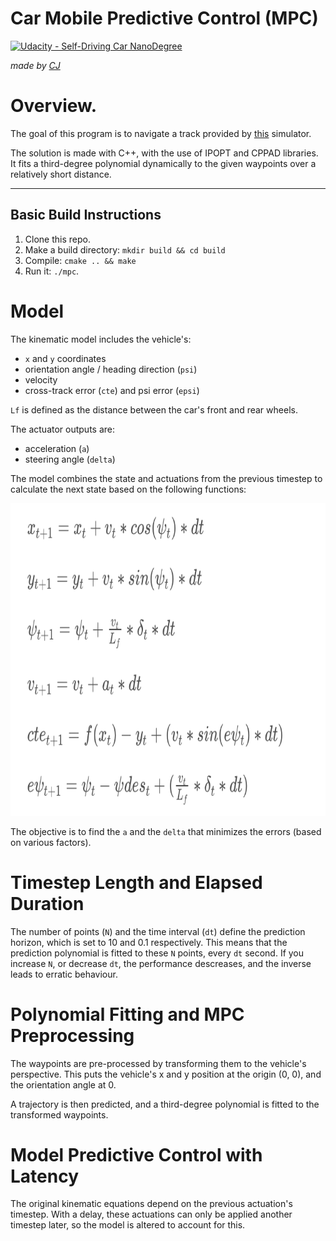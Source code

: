 # Car Mobile Predictive Control (MPC)

[![Udacity - Self-Driving Car NanoDegree](https://s3.amazonaws.com/udacity-sdc/github/shield-carnd.svg)](http://www.udacity.com/drive)

*made by [CJ](https://github.com/vssrcj)*

# Overview.

The goal of this program is to navigate a track provided by [this](https://github.com/udacity/self-driving-car-sim/releases) simulator.

The solution is made with C++, with the use of IPOPT and CPPAD libraries.  It fits a third-degree polynomial dynamically to the given waypoints over a relatively short distance.

---

## Basic Build Instructions

1. Clone this repo.
2. Make a build directory: `mkdir build && cd build`
3. Compile: `cmake .. && make`
4. Run it: `./mpc`.

# Model

The kinematic model includes the vehicle's:
* `x` and `y` coordinates
* orientation angle / heading direction (`psi`)
* velocity
* cross-track error (`cte`) and psi error (`epsi`)

`Lf` is defined as the distance between the car's front and rear wheels.

The actuator outputs are:
* acceleration (`a`)
* steering angle (`delta`)

The model combines the state and actuations from the previous timestep to calculate the next state based on the following functions:

<div>
  <img src="/src/images/model.png" height="500">
</div>


The objective is to find the `a` and the `delta` that minimizes the errors (based on various factors).

# Timestep Length and Elapsed Duration

The number of points (`N`) and the time interval (`dt`) define the prediction horizon, which is set to 10 and 0.1 respectively.
This means that the prediction polynomial is fitted to these `N` points, every `dt` second.
If you increase `N`, or decrease `dt`, the performance descreases, and the inverse leads to erratic behaviour.

# Polynomial Fitting and MPC Preprocessing

The waypoints are pre-processed by transforming them to the vehicle's perspective.  This puts the vehicle's x and y position at the origin (0, 0), and the orientation angle at 0.

A trajectory is then predicted, and a third-degree polynomial is fitted to the transformed waypoints.  

# Model Predictive Control with Latency

The original kinematic equations depend on the previous actuation's timestep.  With a delay, these actuations can only be applied another timestep later, so the model is altered to account for this.
